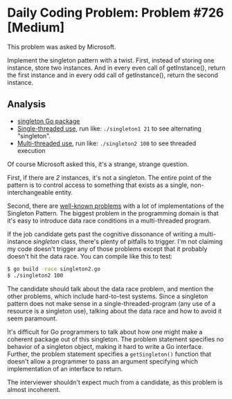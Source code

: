 # Daily Coding Problem: Problem #726 [Medium]

This problem was asked by Microsoft.

Implement the singleton pattern with a twist.
First, instead of storing one instance, store two instances.
And in every even call of getInstance(),
return the first instance and in every odd call of getInstance(),
return the second instance.

## Analysis

* [singleton Go package](singleton)
* [Single-threaded use](singleton1.go), run like: `./singleton1 21` to see alternating "singleton".
* [Multi-threaded use](singleton2.go), run like: `./singleton2 100` to see threaded execution

Of course Microsoft asked this,
it's a strange, strange question.

First, if there are *2* instances, it's not a singleton.
The entire point of the pattern is to control access to something
that exists as a single, non-interchangeable entity.

Second, there are [well-known problems](https://stackoverflow.com/questions/1392315/problems-with-singleton-pattern)
with a lot of implementations of the Singleton Pattern.
The biggest problem in the programming domain is that
it's easy to introduce data race conditions in a multi-threaded program.

If the job candidate gets past the cognitive dissonance of writing
a multi-instance *singleton* class,
there's plenty of pitfalls to trigger.
I'm not claiming my code doesn't trigger any of those problems
except that it probably doesn't hit the data race.
You can compile like this to test:

```sh
$ go build -race singleton2.go
$ ./singleton2 100
```

The candidate should talk about the data race problem,
and mention the other problems, which include hard-to-test systems.
Since a singleton pattern does not make sense in a single-threaded-program
(any use of a resource is a singleton use),
talking about the data race and how to avoid it seem paramount.

It's difficult for Go programmers to talk about how one might make a coherent
package out of this singleton.
The problem statement specifies no behavior
of a singleton object, making it hard to write a Go interface.
Further, the problem statement specifies a `getSingleton()` function
that doesn't allow a programmer to pass an argument specifying
which implementation of an interface to return.

The interviewer shouldn't expect much from a candidate,
as this problem is almost incoherent.
